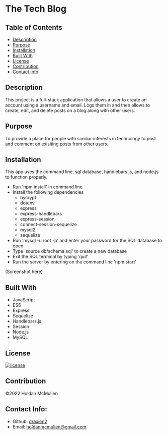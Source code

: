 # The Tech Blog

## Table of Contents 
- [Description](#description)
- [Purpose](#purpose)
- [Installation](#installation)
- [Built With](#built-with)
- [License](#license)
- [Contribution](#contribution)
- [Contact Info](#contact-info)

## Description

This project is a full-stack application that allows a user to create an account using a username and email. Logs them in and then allows to create, edit, and delete posts on a blog along with other users.

## Purpose

To provide a place for people with similiar interests in technology to post and comment on exisiting posts from other users.

## Installation

This app uses the command line, sql database, handlebars.js, and node.js to function properly.

* Run 'npm install' in command line
* Install the following dependencies
  - bycrypt
  - dotenv
  - express
  - express-handlebars
  - express-session
  - connect-session-sequelize
  - mysql2
  - sequelize
* Run 'mysql -u root -p' and enter your password for the SQL database to open
* Type 'source db/schema.sql' to create a new database
* Exit the SQL terminal by typing 'quit'
* Run the server by entering on the command line 'npm start'

(Screenshot here)

## Built With

* JavaScript
* ES6
* Express
* Sequelize
* Handlebars.js
* Session
* Node.js
* MySQL

## License

[![license](https://img.shields.io/badge/license-MIT-blue)](https:/shields.io)

## Contribution

©️2022 Holdan McMullen

## Contact Info:
  
- Github: [draxion2](https://github.com/draxion2)
- Email: holdanmcmullen@gmail.com
